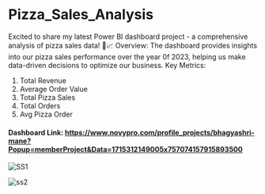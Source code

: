 # Pizza_Sales_Analysis
Excited to share my latest Power BI dashboard project - a comprehensive analysis of pizza sales data! 🚀📈
Overview:
The dashboard provides insights into our pizza sales performance over the year 0f 2023, helping us make data-driven decisions to optimize our business.
Key Metrics:
1. Total Revenue
2. Average Order Value
3. Total Pizza Sales
4. Total Orders
5. Avg Pizza Order

#### Dashboard Link: https://www.novypro.com/profile_projects/bhagyashri-mane?Popup=memberProject&Data=1715312149005x757074157915893500

![SS1](https://github.com/bhagyashri49641/Pizza_Sales_Analysis/assets/53085622/6ff70e78-e2ec-41e9-8da8-35f7f32049cb)


![ss2](https://github.com/bhagyashri49641/Pizza_Sales_Analysis/assets/53085622/9b58c3cd-e11b-4a79-823f-096e20d4a77f)

